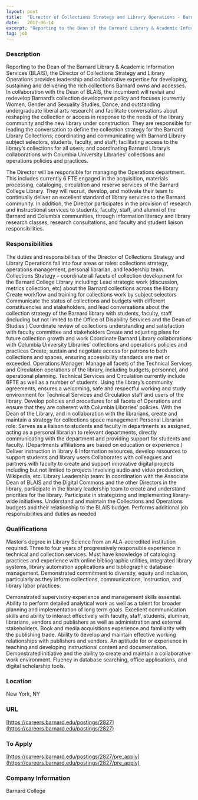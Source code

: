 ```yaml
---
layout: post
title:  "Director of Collections Strategy and Library Operations - Barnard College Library"
date:   2017-06-14
excerpt: "Reporting to the Dean of the Barnard Library & Academic Information Services (BLAIS), the Director of Collections Strategy and Library Operations provides leadership and collaborative expertise for developing, sustaining and delivering the rich collections Barnard owns and accesses. In collaboration with the Dean of BLAIS, the incumbent will revisit and..."
tag: job
---
```


### Description   

Reporting to the Dean of the Barnard Library & Academic Information Services (BLAIS), the Director of Collections Strategy and Library Operations provides leadership and collaborative expertise for developing, sustaining and delivering the rich collections Barnard owns and accesses. In collaboration with the Dean of BLAIS, the incumbent will revisit and redevelop Barnard’s collection development policy and focuses (currently Women, Gender and Sexuality Studies, Dance, and outstanding undergraduate liberal arts research) and facilitate conversations about reshaping the collection or access in response to the needs of the library community and the new library under construction. They are responsible for leading the conversation to define the collection strategy for the Barnard Library Collections; coordinating and communicating with Barnard Library subject selectors, students, faculty, and staff; facilitating access to the library’s collections for all users; and coordinating Barnard Library’s collaborations with Columbia University Libraries’ collections and operations policies and practices.

The Director will be responsible for managing the Operations department. This includes currently 6 FTE engaged in the acquisition, materials processing, cataloging, circulation and reserve services of the Barnard College Library. They will recruit, develop, and motivate their team to continually deliver an excellent standard of library services to the Barnard community. In addition, the Director participates in the provision of research and instructional services to students, faculty, staff, and alumni of the Barnard and Columbia communities, through information literacy and library research classes, research consultations, and faculty and student liaison responsibilities.


### Responsibilities   


The duties and responsibilities of the Director of Collections Strategy and Library Operations fall into four areas or roles: collections strategy, operations management, personal librarian, and leadership team.
Collections Strategy – coordinate all facets of collection development for the Barnard College Library including:
Lead strategic work (discussion, metrics collection, etc) about the Barnard collections across the library
Create workflow and training for collections work by subject selectors
Communicate the status of collections and budgets with different constituencies and stakeholders, and lead conversations about the collection strategy of the Barnard library with students, faculty, staff (including but not limited to the Office of Disability Services and the Dean of Studies.)
Coordinate review of collections understanding and satisfaction with faculty committee and stakeholders
Create and adjusting plans for future collection growth and work
Coordinate Barnard Library collaborations with Columbia University Libraries’ collections and operations policies and practices
Create, sustain and negotiate access for patrons to both collections and spaces, ensuring accessibility standards are met or exceeded.
Operations Manager:
Manage all facets of the Technical Services and Circulation operations of the library, including budgets, personnel, and operational planning. Technical Services and Circulation currently include 6FTE as well as a number of students. 
Using the library’s community agreements, ensures a welcoming, safe and respectful working and study environment for Technical Services and Circulation staff and users of the library.
Develop policies and procedures for all facets of Operations and ensure that they are coherent with Columbia Libraries’ policies.
With the Dean of the Library, and in collaboration with the librarians, create and maintain a strategy for collections space management
Personal Librarian role:
Serves as a liaison to students and faculty in departments as assigned, acting as a personal librarian to relevant departments, directly communicating with the department and providing support for students and faculty. (Departments affiliations are based on education or experience.)
Deliver instruction in library & Information resources, develop resources to support students and library users
Collaborates with colleagues and partners with faculty to create and support innovative digital projects including but not limited to projects involving audio and video production, Wikipedia, etc.
Library Leadership team:
In coordination with the Associate Dean of BLAIS and the Digital Commons and the other Directors in the library, participate in the library leadership team to create and understand priorities for the library. 
Participate in strategizing and implementing library-wide initiatives. 
Understand and maintain the Collections and Operations budgets and their relationship to the BLAIS budget. 
Performs additional job responsibilities and duties as needed


### Qualifications   

Master’s degree in Library Science from an ALA-accredited institution required. 
Three to four years of progressively responsible experience in technical and collection services. Must have knowledge of cataloging practices and experience with online bibliographic utilities, integrated library systems, library automation applications and bibliographic database management.
Demonstrated commitment to diversity, equity and inclusion, particularly as they inform collections, communications, instruction, and library labor practices.

Demonstrated supervisory experience and management skills essential.
Ability to perform detailed analytical work as well as a talent for broader planning and implementation of long term goals.
Excellent communication skills and ability to interact effectively with faculty, staff, students, alumnae, librarians, vendors and publishers as well as administration and external stakeholders.
Book and media acquisitions experience and familiarity with the publishing trade. Ability to develop and maintain effective working relationships with publishers and vendors.
An aptitude for or experience in teaching and developing instructional content and documentation.
Demonstrated initiative and the ability to create and maintain a collaborative work environment.
Fluency in database searching, office applications, and digital scholarship tools.




### Location   

New York, NY


### URL   

[https://careers.barnard.edu/postings/2827](https://careers.barnard.edu/postings/2827)

### To Apply   

[https://careers.barnard.edu/postings/2827/pre_apply](https://careers.barnard.edu/postings/2827/pre_apply)


### Company Information   

Barnard College



